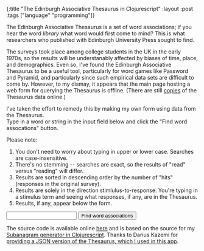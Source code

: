 {:title "The Edinburgh Associative Thesaurus in Clojurescript"
:layout :post
:tags  ["language" "programming"]}

The Edinburgh Associative Thesaurus is a set of word associations; if you hear the word 
_library_ what word would first come to mind?  This is what researchers who published
with Edinburgh University Press sought to find.

The surveys took place among college students in the UK in the early 1970s, so the results
will be understanably affected by biases of time, place, and demographics.  Even so, 
I've found the Edinburgh Associative Thesaurus to be a useful tool, 
particularly for word games like Password and Pyramid, and particularly since such 
empirical data sets are difficult to come by.  However, to my dismay, it appears that 
the main page
hosting a web form for querying the Thesaurus is offline.  (There are still 
[copies](http://vlado.fmf.uni-lj.si/pub/networks/data/dic/eat/Eat.htm) 
of the Thesaurus data online.)

I've taken the effort to remedy this by making my own form using data from the Thesaurus.  
Type in a word or string in the input field below and click the "Find word assocations" button.

Please note:
1.  You don't need to worry about typing in upper or lower case.  Searches are case-insensitive.
2.  There's no stemming -- searches are exact, so the results of "read" versus "reading" will
differ.
3.  Results are sorted in descending order by the number of "hits" (responses in the original survey).
4.  Results are solely in the direction stimlulus-to-response.  You're typing in a stimulus term and seeing what responses, if any, are in the Thesaurus.
5.  Results, if any, appear below the form.

<input id="eat-input" type="text"></input>
<button id="search-eat">Find word associations</button>
<p></p>
<p id="eat-results"></p>
<script type="text/javascript" src="http://www.szcz.org/js/eat.js"></script>

The source code is available online [here](https://github.com/msszczep/eat-cljs) and is 
based on the source for my [Subanagram generator in Clojurescript](https://github.com/msszczep/subanagram-cljs).  Thanks to Darius Kazemi for [providing a JSON version of the Thesaurus, 
which I used in this app](https://github.com/dariusk/ea-thesaurus).

